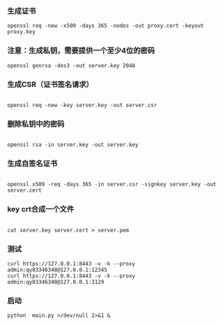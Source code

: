 ### 生成证书

```shell
openssl req -new -x509 -days 365 -nodes -out proxy.cert -keyout proxy.key
```

### 注意：生成私钥，需要提供一个至少4位的密码

```shell
openssl genrsa -des3 -out server.key 2048
```

### 生成CSR（证书签名请求）

```shell

openssl req -new -key server.key -out server.csr
```

### 删除私钥中的密码

```shell

openssl rsa -in server.key -out server.key
```

### 生成自签名证书

```shell

openssl x509 -req -days 365 -in server.csr -signkey server.key -out server.cert
```

### key crt合成一个文件

```shell

cat server.key server.cert > server.pem
```

### 测试
```shell
curl https://127.0.0.1:8443 -v -k --proxy admin:qy83346348@127.0.0.1:12345
curl https://127.0.0.1:8443 -v -k --proxy admin:qy83346348@127.0.0.1:3129
```

### 启动
```shell
python  main.py >/dev/null 2>&1 &
```
